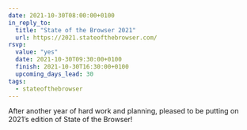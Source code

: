 ```yaml
---
date: 2021-10-30T08:00:00+0100
in_reply_to:
  title: "State of the Browser 2021"
  url: https://2021.stateofthebrowser.com/
rsvp:
  value: "yes"
  date: 2021-10-30T09:30:00+0100
  finish: 2021-10-30T16:30:00+0100
  upcoming_days_lead: 30
tags:
  - stateofthebrowser
---
```


After another year of hard work and planning, pleased to be putting on 2021’s edition of State of the Browser!
